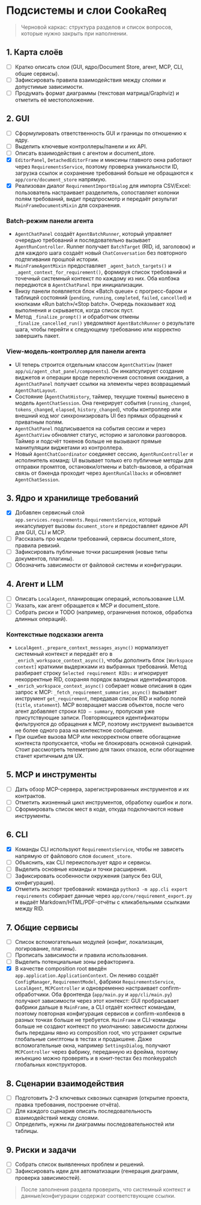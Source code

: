 # Подсистемы и слои CookaReq

> Черновой каркас: структура разделов и список вопросов, которые нужно закрыть при наполнении.

## 1. Карта слоёв
- [ ] Кратко описать слои (GUI, ядро/Document Store, агент, MCP, CLI, общие сервисы).
- [ ] Зафиксировать правила взаимодействия между слоями и допустимые зависимости.
- [ ] Продумать формат диаграммы (текстовая матрица/Graphviz) и отметить её местоположение.

## 2. GUI
- [ ] Сформулировать ответственность GUI и границы по отношению к ядру.
- [ ] Выделить ключевые контроллеры/панели и их API.
- [ ] Описать взаимодействия с агентом и document_store.
- [x] `EditorPanel`, `DetachedEditorFrame` и миксины главного окна работают через
      `RequirementsService`, поэтому проверка уникальности ID, загрузка ссылок и
      сохранение требований больше не обращаются к `app/core/document_store`
      напрямую.
- [x] Реализован диалог `RequirementImportDialog` для импорта CSV/Excel: пользователь настраивает разделитель, сопоставляет колонки полям требований, видит предпросмотр и передаёт результат `MainFrameDocumentsMixin` для сохранения.

### Batch-режим панели агента

- `AgentChatPanel` создаёт `AgentBatchRunner`, который управляет очередью
  требований и последовательно вызывает `AgentRunController`. Runner получает
  `BatchTarget` (RID, id, заголовок) и для каждого шага создаёт новый
  `ChatConversation` без повторного подтягивания прошлой истории.
- `MainFrameAgentMixin` предоставляет `_agent_batch_targets()` и
  `_agent_context_for_requirement()`, формируя список требований и точечный
  системный контекст по каждому из них. Оба колбэка передаются в
  `AgentChatPanel` при инициализации.
- Внизу панели появляется блок «Batch queue» с прогресс-баром и таблицей
  состояний (`pending`, `running`, `completed`, `failed`, `cancelled`) и
  кнопками «Run batch»/«Stop batch». Очередь показывает ход выполнения и
  скрывается, когда список пуст.
- Метод `_finalize_prompt()` и обработчик отмены `_finalize_cancelled_run()`
  уведомляют `AgentBatchRunner` о результате шага, чтобы перейти к следующему
  требованию или корректно завершить пакет.

### View-модель-контроллер для панели агента

- UI теперь строится отдельным классом `AgentChatView` (пакет
  `app/ui/agent_chat_panel/components`). Он инкапсулирует создание виджетов и
  операции вроде переключения состояния ожидания, а `AgentChatPanel`
  получает ссылки на элементы через возвращаемый `AgentChatLayout`.
- Состояние (`AgentChatHistory`, таймер, текущие токены) вынесено в модель
  `AgentChatSession`. Она генерирует события (`running_changed`,
  `tokens_changed`, `elapsed`, `history_changed`), чтобы контроллер или
  внешний код мог синхронизировать UI без прямых обращений к приватным полям.
- `AgentChatPanel` подписывается на события сессии и через `AgentChatView`
  обновляет статус, историю и заголовки разговоров. Таймер и подсчёт токенов
  больше не вызывают прямые манипуляции виджетами из контроллера.
- Новый `AgentChatCoordinator` соединяет сессию, `AgentRunController` и
  исполнитель команд: UI вызывает только его публичные методы для отправки
  промптов, остановки/отмены и batch-вызовов, а обратная связь от бэкенда
  проходит через `AgentRunCallbacks` и обновляет `AgentChatSession`.

## 3. Ядро и хранилище требований
- [x] Добавлен сервисный слой `app.services.requirements.RequirementsService`, который инкапсулирует вызовы `document_store` и предоставляет единое API для GUI, CLI и MCP.
- [ ] Рассказать про модели требований, сервисы document_store, правила ревизий.
- [ ] Зафиксировать публичные точки расширения (новые типы документов, плагины).
- [ ] Обозначить зависимости от файловой системы и конфигурации.

## 4. Агент и LLM
- [ ] Описать `LocalAgent`, планировщик операций, использование LLM.
- [ ] Указать, как агент обращается к MCP и document_store.
- [ ] Собрать риски и TODO (например, ограничения потоков, обработка длинных операций).

### Контекстные подсказки агента

- `LocalAgent._prepare_context_messages_async()` нормализует системный контекст и
  передаёт его в `_enrich_workspace_context_async()`, чтобы дополнить блок
  `[Workspace context]` краткими выдержками из выбранных требований. Метод
  разбирает строку `Selected requirement RIDs:` и игнорирует некорректные RID,
  сохраняя порядок валидных идентификаторов.
- `_enrich_workspace_context_async()` собирает новые описания в один запрос к
  MCP: `_fetch_requirement_summaries_async()` вызывает инструмент
  `get_requirement`, передавая список RID и набор полей (`title`, `statement`).
  MCP возвращает массив объектов, после чего агент добавляет строки `RID —
  summary`, пропуская уже присутствующие записи. Повторяющиеся идентификаторы
  фильтруются до обращения к MCP, поэтому инструмент вызывается не более одного
  раза на контекстное сообщение.
- При ошибке вызова MCP или некорректном ответе обогащение контекста
  пропускается, чтобы не блокировать основной сценарий. Стоит рассмотреть
  телеметрию для таких отказов, если обогащение станет критичным для UX.

## 5. MCP и инструменты
- [ ] Дать обзор MCP-сервера, зарегистрированных инструментов и их контрактов.
- [ ] Отметить жизненный цикл инструментов, обработку ошибок и логи.
- [ ] Сформировать список мест в коде, откуда подключаются новые инструменты.

## 6. CLI
- [x] Команды CLI используют `RequirementsService`, чтобы не зависеть напрямую от файлового слоя `document_store`.
- [ ] Объяснить, как CLI переиспользует ядро и сервисы.
- [ ] Выделить основные команды и точки расширения.
- [ ] Зафиксировать особенности окружения (запуск без GUI, конфигурация).
- [x] Отметить экспорт требований: команда `python3 -m app.cli export requirements` собирает данные через
      `app/core/requirement_export.py` и выдаёт Markdown/HTML/PDF-отчёты с кликабельными ссылками между RID.

## 7. Общие сервисы
- [ ] Список вспомогательных модулей (конфиг, локализация, логирование, плагины).
- [ ] Прописать зависимости и правила использования.
- [ ] Выделить потенциальные зоны рефакторинга.
- [x] В качестве composition root введён `app.application.ApplicationContext`. Он лениво
      создаёт `ConfigManager`, `RequirementModel`, фабрики `RequirementsService`,
      `LocalAgent`, `MCPController` и одновременно настраивает confirm-обработчики.
      Оба фронтенда (`app/main.py` и `app/cli/main.py`) получают зависимости через
      этот контекст: GUI пробрасывает фабрики дальше в `MainFrame`, а CLI отдаёт
      контекст командам, поэтому повторная конфигурация сервисов и confirm-колбеков
      в разных точках больше не требуется. `MainFrame` и CLI-команды больше не
      создают контекст по умолчанию: зависимости должны быть переданы явно из
      composition root, что устраняет скрытые глобальные синглтоны в тестах и
      продакшене. Даже вспомогательные окна, например `SettingsDialog`, получают
      `MCPController` через фабрику, переданную из фрейма, поэтому инъекцию можно
      проверять и в юнит-тестах без monkeypatch глобальных конструкторов.

## 8. Сценарии взаимодействия
- [ ] Подготовить 2–3 ключевых сквозных сценария (открытие проекта, правка требования, построение отчёта).
- [ ] Для каждого сценария описать последовательность взаимодействий между слоями.
- [ ] Определить, нужны ли диаграммы последовательностей или таблицы.

## 9. Риски и задачи
- [ ] Собрать список выявленных проблем и решений.
- [ ] Зафиксировать идеи для автоматизации (генерация диаграмм, проверка зависимостей).

> После заполнения раздела проверить, что системный контекст и данные/конфигурации содержат соответствующие ссылки.
